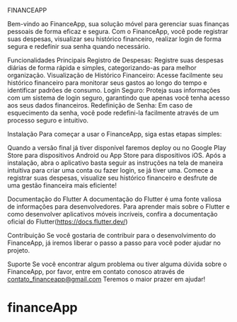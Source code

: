 FINANCEAPP

Bem-vindo ao FinanceApp, sua solução móvel para gerenciar suas finanças pessoais de forma eficaz e segura. Com o FinanceApp, você pode registrar suas despesas, visualizar seu histórico financeiro, realizar login de forma segura e redefinir sua senha quando necessário.

Funcionalidades Principais
Registro de Despesas: Registre suas despesas diárias de forma rápida e simples, categorizando-as para melhor organização.
Visualização de Histórico Financeiro: Acesse facilmente seu histórico financeiro para monitorar seus gastos ao longo do tempo e identificar padrões de consumo.
Login Seguro: Proteja suas informações com um sistema de login seguro, garantindo que apenas você tenha acesso aos seus dados financeiros.
Redefinição de Senha: Em caso de esquecimento da senha, você pode redefini-la facilmente através de um processo seguro e intuitivo.

Instalação
Para começar a usar o FinanceApp, siga estas etapas simples:

Quando a versão final já tiver disponível faremos deploy ou no Google Play Store para dispositivos Android ou App Store para dispositivos iOS.
Após a instalação, abra o aplicativo basta seguir as instruções na tela de maneira intuitiva para criar uma conta ou fazer login, se já tiver uma.
Comece a registrar suas despesas, visualize seu histórico financeiro e desfrute de uma gestão financeira mais eficiente!

Documentação do Flutter
A documentação do Flutter é uma fonte valiosa de informações para desenvolvedores. Para aprender mais sobre o Flutter e como desenvolver aplicativos móveis incríveis, confira a documentação oficial do Flutter(https://docs.flutter.dev/)

Contribuição
Se você gostaria de contribuir para o desenvolvimento do FinanceApp, já iremos liberar o passo a passo para você poder ajudar no projeto.

Suporte
Se você encontrar algum problema ou tiver alguma dúvida sobre o FinanceApp, por favor, entre em contato conosco através de contato_financeapp@gmail.com Teremos o maior prazer em ajudar!
# financeApp
